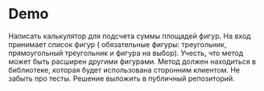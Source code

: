 # Demo

Написать калькулятор для подсчета суммы площадей фигур. 
На вход принимает список фигур ( обязательные фигуры: треугольник, прямоугольный треугольник и фигура на выбор). 
Учесть, что метод может быть расширен другими фигурами. 
Метод должен находиться в библиотеке, которая будет использована сторонним клиентом. 
Не забыть про тесты. 
Решение выложить в публичный репозиторий.
